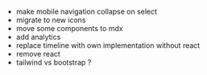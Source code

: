 - make mobile navigation collapse on select  
- migrate to new icons
- move some components to mdx
- add analytics
- replace timeline with own implementation without react
- remove react
- tailwind vs bootstrap ?